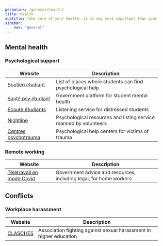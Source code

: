 ```yaml
---
permalink: /general/health/
title: Health
subtitle: Take care of your health, it is way more important than your PhD
sidebar:
    nav: "general"
---
```


## Mental health

### Psychological support

| Website                                                                             | Description                                                      |
| ----------------------------------------------------------------------------------- | ---------------------------------------------------------------- |
| [Soutien étudiant](https://www.soutien-etudiant.info/)                              | List of places where students can find psychological help        |
| [Santé psy étudiant](https://santepsy.etudiant.gouv.fr/)                            | Government platform for student mental health                    |
| [Ecoute étudiants](https://ecouteetudiants-iledefrance.fr/home)                     | Listening service for distressed students                        |
| [Nightline](https://www.nightline.fr/)                                              | Psychological resources and listing service manned by volunteers |
| [Centres psychotrauma](http://cn2r.fr/obtenir-de-laide-pour-soi-ou-pour-un-proche/) | Psychological help centers for victims of trauma                 |

### Remote working

| Website                                                                                                                                            | Description                                                        |
| -------------------------------------------------------------------------------------------------------------------------------------------------- | ------------------------------------------------------------------ |
| [Télétravail en mode Covid](https://travail-emploi.gouv.fr/actualites/l-actualite-du-ministere/article/teletravail-en-mode-covid-19-on-vous-guide) | Government advice and resources, including legal, for home workers |

## Conflicts

### Workplace harassment

| Website                          | Description                                                        |
| -------------------------------- | ------------------------------------------------------------------ |
| [CLASCHES](https://clasches.fr/) | Association fighting against sexual harassment in higher education |
